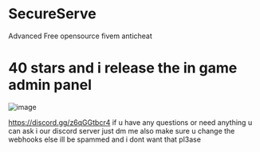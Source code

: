 # SecureServe
Advanced Free opensource fivem anticheat

# 40 stars and i release the in game admin panel
![image](https://github.com/user-attachments/assets/37b39ce0-a7ee-4ac1-a9c7-6033c086ce9b)

https://discord.gg/z6qGGtbcr4 if u have any questions or need anything u can ask i our discord server just dm me 
also make sure u change the webhooks else ill be spammed and i dont want that pl3ase
